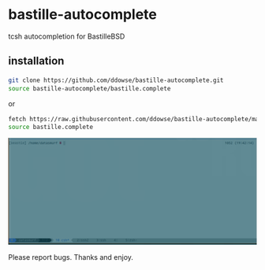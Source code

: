 # bastille-autocomplete
tcsh autocompletion for BastilleBSD 

## installation

```bash
git clone https://github.com/ddowse/bastille-autocomplete.git
source bastille-autocomplete/bastille.complete 
```
or

```bash
fetch https://raw.githubusercontent.com/ddowse/bastille-autocomplete/main/bastille.complete
source bastille.complete 
```

![demo.gif](demo.gif)


Please report bugs. Thanks and enjoy.
